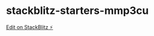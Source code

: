 # stackblitz-starters-mmp3cu

[Edit on StackBlitz ⚡️](https://stackblitz.com/edit/stackblitz-starters-mmp3cu)